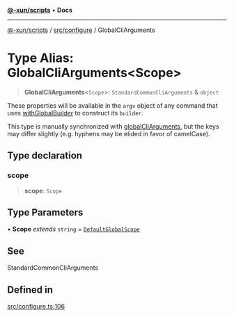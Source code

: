 [**@-xun/scripts**](../../../README.md) • **Docs**

***

[@-xun/scripts](../../../README.md) / [src/configure](../README.md) / GlobalCliArguments

# Type Alias: GlobalCliArguments\<Scope\>

> **GlobalCliArguments**\<`Scope`\>: `StandardCommonCliArguments` & `object`

These properties will be available in the `argv` object of any command that
uses [withGlobalBuilder](../../util/functions/withGlobalBuilder.md) to construct its `builder`.

This type is manually synchronized with [globalCliArguments](../variables/globalCliArguments.md), but the
keys may differ slightly (e.g. hyphens may be elided in favor of camelCase).

## Type declaration

### scope

> **scope**: `Scope`

## Type Parameters

• **Scope** *extends* `string` = [`DefaultGlobalScope`](../enumerations/DefaultGlobalScope.md)

## See

StandardCommonCliArguments

## Defined in

[src/configure.ts:106](https://github.com/Xunnamius/xscripts/blob/89eebe76ad675b35907b3379b29bfde27fd5a5b8/src/configure.ts#L106)
